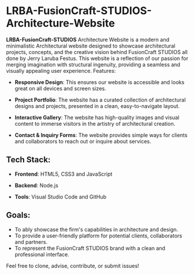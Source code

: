 # LRBA-FusionCraft-STUDIOS-Architecture-Website

**LRBA-FusionCraft-STUDIOS** Architecture Website is a modern and minimalistic Architectural website designed to showcase architectural projects, concepts, and the creative vision behind FusionCraft STUDIOS all done by Jerry Laruba Festus. This website is a reflection of our passion for merging imagination with structural ingenuity, providing a seamless and visually appealing user experience.
Features:

- **Responsive Design**: This ensures our website is accessible and looks great on all devices and screen sizes.

- **Project Portfolio**: The website has a curated collection of architectural designs and projects, presented in a clean, easy-to-navigate layout.

- **Interactive Gallery**: The website has high-quality images and visual content to immerse visitors in the artistry of architectural creation.

- **Contact & Inquiry Forms**: The website provides simple ways for clients and collaborators to reach out or inquire about services.

## Tech Stack:

- **Frontend**: HTML5, CSS3 and JavaScript

- **Backend**: Node.js

- **Tools**: Visual Studio Code and GitHub

## Goals:

- To ably showcase the firm's capabilities in architecture and design.
- To provide a user-friendly platform for potential clients, collaborators and partners.
- To represent the FusionCraft STUDIOS brand with a clean and professional interface.

Feel free to clone, advise, contribute, or submit issues!
